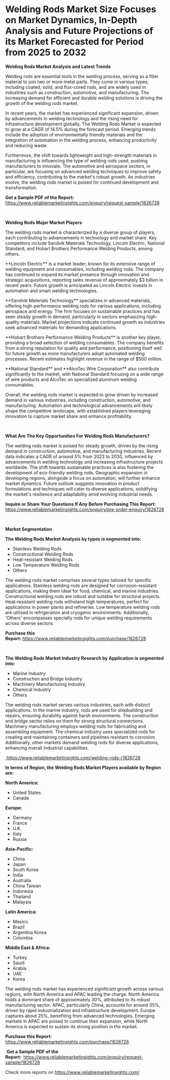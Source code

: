 <p><h1>Welding Rods Market Size Focuses on Market Dynamics, In-Depth Analysis and Future Projections of its Market Forecasted for Period from 2025 to 2032</h1></p><p><strong>Welding Rods Market Analysis and Latest Trends</strong></p>
<p><p>Welding rods are essential tools in the welding process, serving as a filler material to join two or more metal parts. They come in various types, including coated, solid, and flux-cored rods, and are widely used in industries such as construction, automotive, and manufacturing. The increasing demand for efficient and durable welding solutions is driving the growth of the welding rods market.</p><p>In recent years, the market has experienced significant expansion, driven by advancements in welding technology and the rising need for infrastructure development globally. The Welding Rods Market is expected to grow at a CAGR of 14.5% during the forecast period. Emerging trends include the adoption of environmentally friendly materials and the integration of automation in the welding process, enhancing productivity and reducing waste.</p><p>Furthermore, the shift towards lightweight and high-strength materials in manufacturing is influencing the type of welding rods used, pushing manufacturers to innovate. The automotive and aerospace sectors, in particular, are focusing on advanced welding techniques to improve safety and efficiency, contributing to the market's robust growth. As industries evolve, the welding rods market is poised for continued development and transformation.</p></p>
<p><strong>Get a Sample PDF of the Report:&nbsp;</strong> <a href="https://www.reliablemarketinsights.com/enquiry/request-sample/1826728?utm_campaign=3274&utm_medium=2&utm_source=Github&utm_content=ia&utm_term=01042025&utm_id=welding-rods">https://www.reliablemarketinsights.com/enquiry/request-sample/1826728</a></p>
<p>&nbsp;</p>
<p><strong>Welding Rods Major Market Players</strong></p>
<p><p>The welding rods market is characterized by a diverse group of players, each contributing to advancements in technology and market share. Key competitors include Sandvik Materials Technology, Lincoln Electric, National Standard, and Hobart Brothers Performance Welding Products, among others.</p><p>**Lincoln Electric** is a market leader, known for its extensive range of welding equipment and consumables, including welding rods. The company has continued to expand its market presence through innovation and strategic acquisitions, reporting sales revenue of approximately $3 billion in recent years. Future growth is anticipated as Lincoln Electric invests in automation and smart welding technologies.</p><p>**Sandvik Materials Technology** specializes in advanced materials, offering high-performance welding rods for various applications, including aerospace and energy. The firm focuses on sustainable practices and has seen steady growth in demand, particularly in sectors emphasizing high-quality materials. Market projections indicate continued growth as industries seek advanced materials for demanding applications.</p><p>**Hobart Brothers Performance Welding Products** is another key player, providing a broad selection of welding consumables. The company benefits from a strong reputation for quality and performance, positioning itself well for future growth as more manufacturers adopt automated welding processes. Recent estimates highlight revenue in the range of $500 million.</p><p>**National Standard** and **AlcoTec Wire Corporation** also contribute significantly to the market, with National Standard focusing on a wide range of wire products and AlcoTec on specialized aluminum welding consumables. </p><p>Overall, the welding rods market is expected to grow driven by increased demand in various industries, including construction, automotive, and manufacturing. Automation and technological advancements will likely shape the competitive landscape, with established players leveraging innovation to capture market share and enhance profitability.</p></p>
<p>&nbsp;</p>
<p><strong>What Are The Key Opportunities For Welding Rods Manufacturers?</strong></p>
<p><p>The welding rods market is poised for steady growth, driven by the rising demand in construction, automotive, and manufacturing industries. Recent data indicates a CAGR of around 5% from 2023 to 2030, influenced by advancements in welding technology and increasing infrastructure projects worldwide. The shift towards sustainable practices is also fostering the development of eco-friendly welding rods. Geographic expansion in developing regions, alongside a focus on automation, will further enhance market dynamics. Future outlook suggests innovation in product formulations and techniques will cater to diverse applications, solidifying the market's resilience and adaptability amid evolving industrial needs.</p></p>
<p><strong>Inquire or Share Your Questions If Any Before Purchasing This Report:</strong> <a href="https://www.reliablemarketinsights.com/enquiry/pre-order-enquiry/1826728?utm_campaign=3274&utm_medium=2&utm_source=Github&utm_content=ia&utm_term=01042025&utm_id=welding-rods">https://www.reliablemarketinsights.com/enquiry/pre-order-enquiry/1826728</a></p>
<p>&nbsp;</p>
<p><strong>Market Segmentation</strong></p>
<p><strong>The Welding Rods Market Analysis by types is segmented into:</strong></p>
<p><ul><li>Stainless Welding Rods</li><li>Constructional Welding Rods</li><li>Heat-resistant Welding Rods</li><li>Low Temperature Welding Rods</li><li>Others</li></ul></p>
<p><p>The welding rods market comprises several types tailored for specific applications. Stainless welding rods are designed for corrosion-resistant applications, making them ideal for food, chemical, and marine industries. Constructional welding rods are robust and suitable for structural projects. Heat-resistant welding rods withstand high temperatures, perfect for applications in power plants and refineries. Low temperature welding rods are utilized in refrigeration and cryogenic environments. Additionally, 'Others' encompasses specialty rods for unique welding requirements across diverse sectors.</p></p>
<p><strong>Purchase this Report:&nbsp;</strong><a href="https://www.reliablemarketinsights.com/purchase/1826728?utm_campaign=3274&utm_medium=2&utm_source=Github&utm_content=ia&utm_term=01042025&utm_id=welding-rods">https://www.reliablemarketinsights.com/purchase/1826728</a></p>
<p>&nbsp;</p>
<p><strong>The Welding Rods Market Industry Research by Application is segmented into:</strong></p>
<p><ul><li>Marine Industry</li><li>Construction and Bridge Industry</li><li>Machinery Manufacturing Industry</li><li>Chemical Industry</li><li>Others</li></ul></p>
<p><p>The welding rods market serves various industries, each with distinct applications. In the marine industry, rods are used for shipbuilding and repairs, ensuring durability against harsh environments. The construction and bridge sector relies on them for strong structural connections. Machinery manufacturing employs welding rods for fabricating and assembling equipment. The chemical industry uses specialized rods for creating and maintaining containers and pipelines resistant to corrosion. Additionally, other markets demand welding rods for diverse applications, enhancing overall industrial capabilities.</p></p>
<p><a href="https://www.reliablemarketinsights.com/welding-rods-r1826728?utm_campaign=3274&utm_medium=2&utm_source=Github&utm_content=ia&utm_term=01042025&utm_id=welding-rods">&nbsp;https://www.reliablemarketinsights.com/welding-rods-r1826728</a></p>
<p><strong>In terms of Region, the Welding Rods Market Players available by Region are:</strong></p>
<p>
    <p> <strong> North America: </strong>
        <ul>
            <li>United States</li>
            <li>Canada</li>
        </ul>
        </p> 
    <p> <strong> Europe: </strong>
        <ul>
            <li>Germany</li>
            <li>France</li>
            <li>U.K.</li>
            <li>Italy</li>
            <li>Russia</li>
        </ul>
        </p> 
    <p> <strong> Asia-Pacific: </strong>
        <ul>
            <li>China</li>
            <li>Japan</li>
            <li>South Korea</li>
            <li>India</li>
            <li>Australia</li>
            <li>China Taiwan</li>
            <li>Indonesia</li>
            <li>Thailand</li>
            <li>Malaysia</li>
        </ul>
        </p> 
    <p> <strong> Latin America: </strong>
        <ul>
            <li>Mexico</li>
            <li>Brazil</li>
            <li>Argentina Korea</li>
            <li>Colombia</li>
        </ul>
        </p> 
    <p> <strong> Middle East & Africa: </strong>
        <ul>
            <li>Turkey</li>
            <li>Saudi</li>
            <li>Arabia</li>
            <li>UAE</li>
            <li>Korea</li>
        </ul>
    </p>
    </p>
<p><p>The welding rods market has experienced significant growth across various regions, with North America and APAC leading the charge. North America holds a dominant share of approximately 30%, attributed to its robust manufacturing sector. APAC, particularly China, accounts for around 35%, driven by rapid industrialization and infrastructure development. Europe captures about 25%, benefiting from advanced technologies. Emerging markets in APAC are poised to continue their expansion, while North America is expected to sustain its strong position in the market.</p></p>
<p><strong>Purchase this Report: </strong><a href="https://www.reliablemarketinsights.com/purchase/1826728?utm_campaign=3274&utm_medium=2&utm_source=Github&utm_content=ia&utm_term=01042025&utm_id=welding-rods">https://www.reliablemarketinsights.com/purchase/1826728</a></p>
<p>&nbsp;<strong>Get a Sample PDF of the Report:&nbsp;&nbsp;</strong><a href="https://www.reliablemarketinsights.com/enquiry/request-sample/1826728?utm_campaign=3274&utm_medium=2&utm_source=Github&utm_content=ia&utm_term=01042025&utm_id=welding-rods">https://www.reliablemarketinsights.com/enquiry/request-sample/1826728</a></p>
<p><strong></strong></p>
<p>Check more reports on <a href="https://www.reliablemarketinsights.com/?utm_campaign=3274&utm_medium=2&utm_source=Github&utm_content=ia&utm_term=01042025&utm_id=welding-rods">https://www.reliablemarketinsights.com/</a></p>
